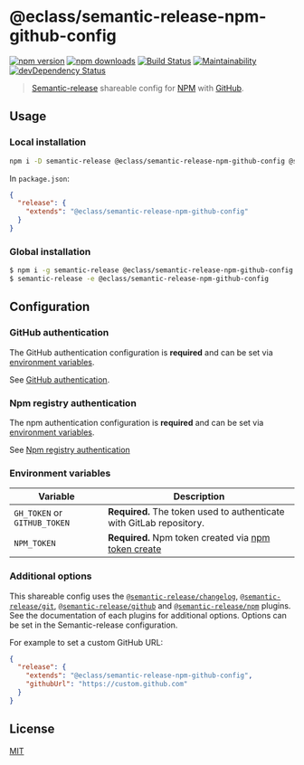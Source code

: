 # @eclass/semantic-release-npm-github-config

[![npm version](https://img.shields.io/npm/v/@eclass/semantic-release-npm-github-config.svg)](https://www.npmjs.com/package/@eclass/semantic-release-npm-github-config)
[![npm downloads](https://img.shields.io/npm/dm/@eclass/semantic-release-npm-github-config.svg)](https://www.npmjs.com/package/@eclass/semantic-release-npm-github-config)
[![Build Status](https://travis-ci.org/eclass/semantic-release-npm-github-config.svg?branch=master)](https://travis-ci.org/eclass/semantic-release-npm-github-config)
[![Maintainability](https://api.codeclimate.com/v1/badges/ac3f78a532b19f7ee027/maintainability)](https://codeclimate.com/github/eclass/semantic-release-npm-github-config/maintainability)
[![devDependency Status](https://img.shields.io/david/dev/eclass/semantic-release-npm-github-config.svg)](https://david-dm.org/eclass/semantic-release-npm-github-config#info=devDependencies)

> [Semantic-release](https://github.com/semantic-release/semantic-release) shareable config for [NPM](https://www.npmjs.com/) with [GitHub](https://github.com/).

## Usage

### Local installation

```bash
npm i -D semantic-release @eclass/semantic-release-npm-github-config @semantic-release/{changelog,git}
```

In `package.json`:

```json
{
  "release": {
    "extends": "@eclass/semantic-release-npm-github-config"
  }
}
```

### Global installation

```bash
$ npm i -g semantic-release @eclass/semantic-release-npm-github-config @semantic-release/{changelog,git}
$ semantic-release -e @eclass/semantic-release-npm-github-config
```

## Configuration

### GitHub authentication

The GitHub authentication configuration is **required** and can be set via [environment variables](#environment-variables).

See [GitHub authentication](https://github.com/semantic-release/gitlab#gitlab-authentication).

### Npm registry authentication

The npm authentication configuration is **required** and can be set via [environment variables](#environment-variables).

See [Npm registry authentication](https://github.com/semantic-release/npm#npm-registry-authentication)

### Environment variables

| Variable                     | Description                                                                                                                                 |
| ---------------------------- | ------------------------------------------------------------------------------------------------------------------------------------------- |
| `GH_TOKEN` or `GITHUB_TOKEN` | **Required.** The token used to authenticate with GitLab repository.                                                                        |
| `NPM_TOKEN`                  | **Required.** Npm token created via [npm token create](https://docs.npmjs.com/getting-started/working_with_tokens#how-to-create-new-tokens) |

### Additional options

This shareable config uses the [`@semantic-release/changelog`](https://github.com/semantic-release/changelog), [`@semantic-release/git`](https://github.com/semantic-release/git), [`@semantic-release/github`](https://github.com/semantic-release/github) and [`@semantic-release/npm`](https://github.com/semantic-release/npm) plugins. See the documentation of each plugins for additional options.
Options can be set in the Semantic-release configuration.

For example to set a custom GitHub URL:

```json
{
  "release": {
    "extends": "@eclass/semantic-release-npm-github-config",
    "githubUrl": "https://custom.github.com"
  }
}
```

## License

[MIT](https://tldrlegal.com/license/mit-license)
